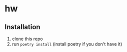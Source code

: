 # hw
## Installation

1. clone this repo
2. run `poetry install` (install poetry if you don't have it)

